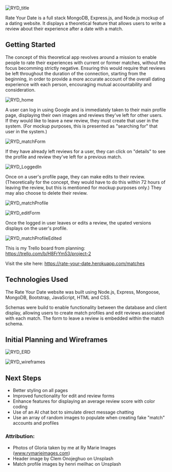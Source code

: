 ![RYD_title](https://images.squarespace-cdn.com/content/v1/5865abc3cd0f680962234f16/1650036172891-ZIWJ8CEDI7FE6OLLA2S3/RYD+logo.png?format=2500w)

Rate Your Date is a full stack MongoDB, Express.js, and Node.js mockup of a dating website. It displays a theoretical feature that allows users to write a review about their experience after a date with a match. 


## Getting Started
The concept of this theoretical app revolves around a mission to enable people to rate their experiences with current or former matches, without the focus becomming strictly negative. Ensuring this would require that reviews be left throughout the duration of the connection, starting from the beginning, in order to provide a more accurate account of the overall dating experience with each person, encouraging mutual accountability and consideration.

![RYD_home](https://images.squarespace-cdn.com/content/v1/5865abc3cd0f680962234f16/1650030383107-O4IIOP3VYI4UZKURDIEL/RYD+logged+out+homepage.png?format=2500w)


A user can log in using Google and is immediately taken to their main profile page, displaying their own images and reviews they've left for other users. If they would like to leave a new review, they must create that user in the system. (For mockup purposes, this is presented as "searching for" that user in the system.)


![RYD_matchForm](https://images.squarespace-cdn.com/content/v1/5865abc3cd0f680962234f16/1650030381766-3G1P2M0N3KC1ST25JLSK/RYD+review+a+match+form.png?format=2500w)


If they have already left reviews for a user, they can click on "details" to see the profile and review they've left for a previous match.


![RYD_LoggedIn](https://images.squarespace-cdn.com/content/v1/5865abc3cd0f680962234f16/1650030383370-IPECF71PP5HXNM0Y044F/RYD+logged+in+user+profile.png?format=2500w)


Once on a user's profile page, they can make edits to their review. (Theoretically for the concept, they would have to do this within 72 hours of leaving the review, but this is mentioned for mockup purposes only.) They may also choose to delete their review.


![RYD_matchProfile](https://images.squarespace-cdn.com/content/v1/5865abc3cd0f680962234f16/1650030381818-C4NSSWYN9HULU7EH73R0/RYD+edit+or+delete+a+review+.png?format=2500w)

![RYD_editForm](https://images.squarespace-cdn.com/content/v1/5865abc3cd0f680962234f16/1650030422323-4IJDF8JXJ4M6UTJL4ZGD/RYD+Edit+a+review.png?format=2500w)


Once the logged in user leaves or edits a review, the upated versions displays on the user's profile.


![RYD_matchProfileEdited](https://images.squarespace-cdn.com/content/v1/5865abc3cd0f680962234f16/1650033639385-ZCDY8QHUS0L4KJN3OIWX/Screen+Shot+2022-04-15+at+10.40.31+AM.png?format=2500w)


This is my Trello board from planning: https://trello.com/b/H8FrYm53/project-2

Visit the site here: https://rate-your-date.herokuapp.com/matches


## Technologies Used
The Rate Your Date website was built using Node.js, Express, Mongoose, MongoDB, Bootstrap, JavaScript, HTML and CSS.

Schemas were build to enable functionality between the database and client display, allowing users to create match profiles and edit reviews associated with each match. The form to leave a review is embedded within the match schema.

## Initial Planning and Wireframes
![RYD_ERD](https://images.squarespace-cdn.com/content/v1/5865abc3cd0f680962234f16/1650029395535-7M4OOUTHS78GZ579M8EY/Rate+Your+Date+ERD.png?format=2500w)

![RYD_wireframes](https://images.squarespace-cdn.com/content/v1/5865abc3cd0f680962234f16/1650039701045-01TY7RW16DGJ5LR23M0K/wireframes.png?format=1000w)

## Next Steps
- Better styling on all pages
- Improved functionality for edit and review forms
- Enhance features for displaying an average review score with color coding
- Use of an AI chat bot to simulate direct message chatting
- Use an array of random images to populate when creating fake "match" accounts and profiles

### Attribution:
- Photos of Gloria taken by me at Ry Marie Images (www.rymarieimages.com) 
- Header image by Clem Onojeghuo on Unsplash
- Match profile images by henri meilhac on Unsplash



